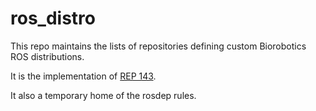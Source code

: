 # ros_distro

This repo maintains the lists of repositories defining custom Biorobotics ROS distributions.

It is the implementation of [REP 143](http://ros.org/reps/rep-0143.html).

It also a temporary home of the rosdep rules. 
